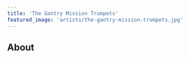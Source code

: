 ```yaml
---
title: 'The Gantry Mission Trumpets'
featured_image: 'artists/the-gantry-mission-trumpets.jpg'
---
```


## About


